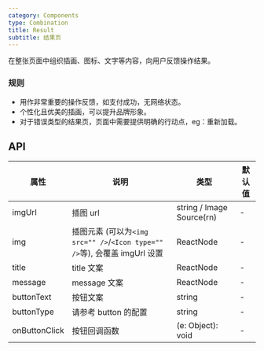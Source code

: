 ```yaml
---
category: Components
type: Combination
title: Result
subtitle: 结果页
---
```


在整张页面中组织插画、图标、文字等内容，向用户反馈操作结果。

### 规则

- 用作非常重要的操作反馈，如支付成功，无网络状态。
- 个性化且优美的插画，可以提升品牌形象。
- 对于错误类型的结果页，页面中需要提供明确的行动点，eg：重新加载。

## API

属性 | 说明 | 类型 | 默认值
----|-----|------|------
imgUrl | 插图 url | string / Image Source(rn)  | -
img | 插图元素 (可以为`<img src="" />`/`<Icon type="" />`等), 会覆盖 imgUrl 设置  | ReactNode | -
title | title 文案 | ReactNode | -
message | message 文案 | ReactNode | -
buttonText | 按钮文案 | string | -
buttonType | 请参考 button 的配置 | string | -
onButtonClick | 按钮回调函数 | (e: Object): void | -
